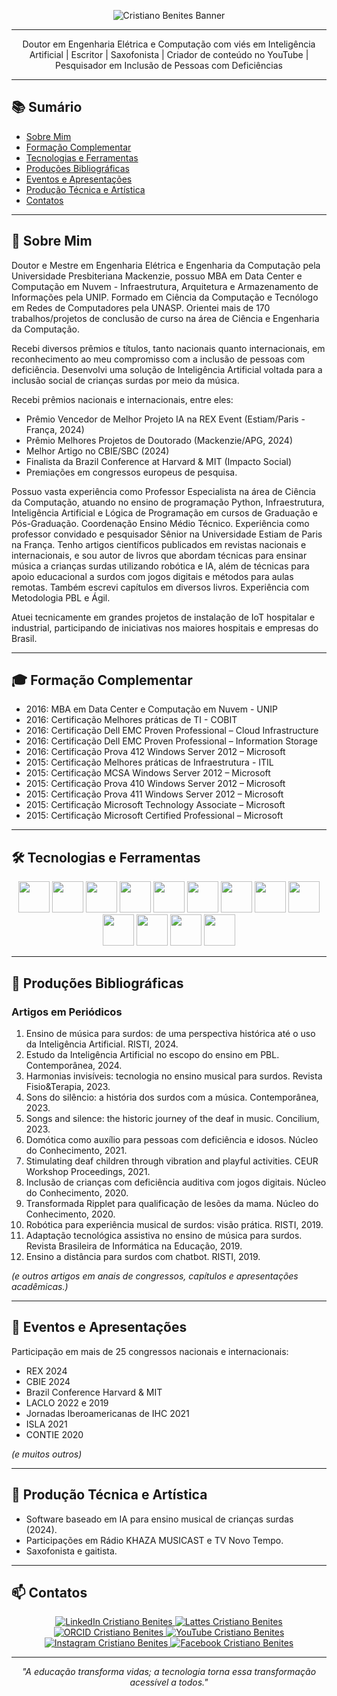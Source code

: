 <p align="center">
  <img src="https://capsule-render.vercel.app/api?type=waving&color=0:002147,50:004aad,100:00d4ff&height=220&section=header&text=Cristiano%20Benites&fontSize=48&fontAlign=50&fontColor=FFFFFF&animation=fadeIn&stroke=FFFFFF&strokeWidth=1&waveHeight=280" alt="Cristiano Benites Banner"/>
</p>

---

<p align="center">
  Doutor em Engenharia Elétrica e Computação com viés em Inteligência Artificial | Escritor | Saxofonista | Criador de conteúdo no YouTube | Pesquisador em Inclusão de Pessoas com Deficiências
</p>

---

## 📚 Sumário

- [Sobre Mim](#-sobre-mim)
- [Formação Complementar](#-forma%C3%A7%C3%A3o-complementar)
- [Tecnologias e Ferramentas](#-tecnologias-e-ferramentas)
- [Produções Bibliográficas](#-produ%C3%A7%C3%B5es-bibliogr%C3%A1ficas)
- [Eventos e Apresentações](#-eventos-e-apresenta%C3%A7%C3%B5es)
- [Produção Técnica e Artística](#-produ%C3%A7%C3%A3o-t%C3%A9cnica-e-art%C3%ADstica)
- [Contatos](#-contatos)

---

## 🧠 Sobre Mim

Doutor e Mestre em Engenharia Elétrica e Engenharia da Computação pela Universidade Presbiteriana Mackenzie, possuo MBA em Data Center e Computação em Nuvem - Infraestrutura, Arquitetura e Armazenamento de Informações pela UNIP. Formado em Ciência da Computação e Tecnólogo em Redes de Computadores pela UNASP. Orientei mais de 170 trabalhos/projetos de conclusão de curso na área de Ciência e Engenharia da Computação.

Recebi diversos prêmios e títulos, tanto nacionais quanto internacionais, em reconhecimento ao meu compromisso com a inclusão de pessoas com deficiência. Desenvolvi uma solução de Inteligência Artificial voltada para a inclusão social de crianças surdas por meio da música.

Recebi prêmios nacionais e internacionais, entre eles:
- Prêmio Vencedor de Melhor Projeto IA na REX Event (Estiam/Paris - França, 2024)
- Prêmio Melhores Projetos de Doutorado (Mackenzie/APG, 2024)
- Melhor Artigo no CBIE/SBC (2024)
- Finalista da Brazil Conference at Harvard & MIT (Impacto Social)
- Premiações em congressos europeus de pesquisa.

Possuo vasta experiência como Professor Especialista na área de Ciência da Computação, atuando no ensino de programação Python, Infraestrutura, Inteligência Artificial e Lógica de Programação em cursos de Graduação e Pós-Graduação. Coordenação Ensino Médio Técnico. Experiência como professor convidado e pesquisador Sênior na Universidade Estiam de Paris na França. Tenho artigos científicos publicados em revistas nacionais e internacionais, e sou autor de livros que abordam técnicas para ensinar música a crianças surdas utilizando robótica e IA, além de técnicas para apoio educacional a surdos com jogos digitais e métodos para aulas remotas. Também escrevi capítulos em diversos livros. Experiência com Metodologia PBL e Ágil.

Atuei tecnicamente em grandes projetos de instalação de IoT hospitalar e industrial, participando de iniciativas nos maiores hospitais e empresas do Brasil.

---

## 🎓 Formação Complementar

- 2016: MBA em Data Center e Computação em Nuvem - UNIP
- 2016: Certificação Melhores práticas de TI - COBIT
- 2016: Certificação Dell EMC Proven Professional – Cloud Infrastructure
- 2016: Certificação Dell EMC Proven Professional – Information Storage
- 2016: Certificação Prova 412 Windows Server 2012 – Microsoft
- 2015: Certificação Melhores práticas de Infraestrutura - ITIL 
- 2015: Certificação MCSA Windows Server 2012 – Microsoft
- 2015: Certificação Prova 410 Windows Server 2012 – Microsoft
- 2015: Certificação Prova 411 Windows Server 2012 – Microsoft
- 2015: Certificação Microsoft Technology Associate – Microsoft
- 2015: Certificação Microsoft Certified Professional – Microsoft

---

## 🛠️ Tecnologias e Ferramentas

<p align="center">
  <img src="https://cdn.jsdelivr.net/gh/devicons/devicon/icons/python/python-original.svg" width="50"/>
  <img src="https://cdn.jsdelivr.net/gh/devicons/devicon/icons/javascript/javascript-original.svg" width="50"/>
  <img src="https://cdn.jsdelivr.net/gh/devicons/devicon/icons/nodejs/nodejs-original.svg" width="50"/>
  <img src="https://cdn.jsdelivr.net/gh/devicons/devicon/icons/postgresql/postgresql-original.svg" width="50"/>
  <img src="https://cdn.jsdelivr.net/gh/devicons/devicon/icons/docker/docker-original.svg" width="50"/>
  <img src="https://cdn.jsdelivr.net/gh/devicons/devicon/icons/git/git-original.svg" width="50"/>
  <img src="https://cdn.jsdelivr.net/gh/devicons/devicon/icons/vscode/vscode-original.svg" width="50"/>
  <img src="https://cdn.jsdelivr.net/gh/devicons/devicon/icons/tensorflow/tensorflow-original.svg" width="50"/>
  <img src="https://cdn.jsdelivr.net/gh/devicons/devicon/icons/pytorch/pytorch-original.svg" width="50"/>
  <img src="https://cdn.jsdelivr.net/gh/devicons/devicon/icons/jupyter/jupyter-original.svg" width="50"/>
  <img src="https://cdn.jsdelivr.net/gh/devicons/devicon/icons/pandas/pandas-original.svg" width="50"/>
  <img src="https://cdn.jsdelivr.net/gh/devicons/devicon/icons/numpy/numpy-original.svg" width="50"/>
  <img src="https://cdn.jsdelivr.net/gh/devicons/devicon/icons/opencv/opencv-original.svg" width="50"/>
</p>

---

## 📝 Produções Bibliográficas

### Artigos em Periódicos

1. Ensino de música para surdos: de uma perspectiva histórica até o uso da Inteligência Artificial. RISTI, 2024.
2. Estudo da Inteligência Artificial no escopo do ensino em PBL. Contemporânea, 2024.
3. Harmonias invisíveis: tecnologia no ensino musical para surdos. Revista Fisio&Terapia, 2023.
4. Sons do silêncio: a história dos surdos com a música. Contemporânea, 2023.
5. Songs and silence: the historic journey of the deaf in music. Concilium, 2023.
6. Domótica como auxílio para pessoas com deficiência e idosos. Núcleo do Conhecimento, 2021.
7. Stimulating deaf children through vibration and playful activities. CEUR Workshop Proceedings, 2021.
8. Inclusão de crianças com deficiência auditiva com jogos digitais. Núcleo do Conhecimento, 2020.
9. Transformada Ripplet para qualificação de lesões da mama. Núcleo do Conhecimento, 2020.
10. Robótica para experiência musical de surdos: visão prática. RISTI, 2019.
11. Adaptação tecnológica assistiva no ensino de música para surdos. Revista Brasileira de Informática na Educação, 2019.
12. Ensino a distância para surdos com chatbot. RISTI, 2019.

_(e outros artigos em anais de congressos, capítulos e apresentações acadêmicas.)_

---

## 🎤 Eventos e Apresentações

Participação em mais de 25 congressos nacionais e internacionais:
- REX 2024
- CBIE 2024
- Brazil Conference Harvard & MIT
- LACLO 2022 e 2019
- Jornadas Iberoamericanas de IHC 2021
- ISLA 2021
- CONTIE 2020

_(e muitos outros)_

---

## 🎨 Produção Técnica e Artística

- Software baseado em IA para ensino musical de crianças surdas (2024).
- Participações em Rádio KHAZA MUSICAST e TV Novo Tempo.
- Saxofonista e gaitista.

---

## 📫 Contatos

<p align="center">
  <a href="https://www.linkedin.com/in/cristiano-benites-ph-d-687647a8/" target="_blank" rel="noopener noreferrer">
    <img src="https://img.shields.io/badge/LinkedIn-0077B5?style=for-the-badge&logo=linkedin&logoColor=white" alt="LinkedIn Cristiano Benites"/>
  </a>
  <a href="http://lattes.cnpq.br/7929863405512173" target="_blank" rel="noopener noreferrer">
    <img src="https://img.shields.io/badge/Lattes-000000?style=for-the-badge&logo=researchgate&logoColor=white" alt="Lattes Cristiano Benites"/>
  </a>
  <a href="https://orcid.org/0000-0002-1300-7944" target="_blank" rel="noopener noreferrer">
    <img src="https://img.shields.io/badge/ORCID-A6CE39?style=for-the-badge&logo=orcid&logoColor=white" alt="ORCID Cristiano Benites"/>
  </a>
  <a href="https://www.youtube.com/@CristianoBenites" target="_blank" rel="noopener noreferrer">
    <img src="https://img.shields.io/badge/YouTube-FF0000?style=for-the-badge&logo=youtube&logoColor=white" alt="YouTube Cristiano Benites"/>
  </a>
  <a href="https://www.instagram.com/cristiano.benites.oficial/" target="_blank" rel="noopener noreferrer">
    <img src="https://img.shields.io/badge/Instagram-E4405F?style=for-the-badge&logo=instagram&logoColor=white" alt="Instagram Cristiano Benites"/>
  </a>
  <a href="https://www.facebook.com/cristiano.benites.3" target="_blank" rel="noopener noreferrer">
    <img src="https://img.shields.io/badge/Facebook-1877F2?style=for-the-badge&logo=facebook&logoColor=white" alt="Facebook Cristiano Benites"/>
  </a>
</p>



---

<p align="center">
  <em>"A educação transforma vidas; a tecnologia torna essa transformação acessível a todos."</em>
</p>
